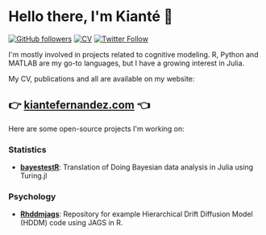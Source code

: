 # Hello there, I'm Kianté 👋

[![GitHub followers](https://img.shields.io/github/followers/kiante-fernandez?label=Follow%20me&style=flat-square&logo=github&logoColor=white&colorB=4CAF50)](https://github.com/login?return_to=%2Fkiante-fernandez)
[![CV](https://img.shields.io/badge/CV-K._Fernandez-purple.svg?colorB=9C27B0&style=flat-square)](https://www.kiantefernandez.com/files/cv.pdf)
[![Twitter Follow](https://img.shields.io/twitter/follow/forcesofhabit?label=%20%40forcesofhabit&style=flat-square&labelColor=2196F3&logo=twitter&logoColor=white&colorB=0D47A1)](https://twitter.com/forcesofhabit)

I'm mostly involved in projects related to cognitive modeling. R, Python and MATLAB are my go-to languages, but I have a growing interest in Julia.

My CV, publications and all are available on my website:

👉 <a href="https://www.kiantefernandez.com/"><b>kiantefernandez.com</b></a> 👈
---

Here are some open-source projects I'm working on:

### Statistics

- [**bayestestR**](https://kiante-fernandez.github.io/DBDA_Julia/): Translation of Doing Bayesian data analysis in Julia using Turing.jl

### Psychology

- [**Rhddmjags**](https://github.com/kiante-fernandez/Rhddmjags): Repository for example Hierarchical Drift Diffusion Model (HDDM) code using JAGS in R.


